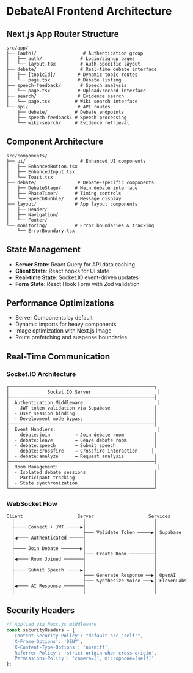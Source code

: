 # DebateAI Frontend Architecture

## Next.js App Router Structure

```
src/app/
├── (auth)/                 # Authentication group
│   ├── auth/              # Login/signup pages
│   └── layout.tsx         # Auth-specific layout
├── debate/                # Real-time debate interface
│   ├── [topicId]/        # Dynamic topic routes
│   └── page.tsx          # Debate listing
├── speech-feedback/       # Speech analysis
│   └── page.tsx          # Upload/record interface
├── search/               # Evidence search
│   └── page.tsx         # Wiki search interface
└── api/                  # API routes
    ├── debate/          # Debate endpoints
    ├── speech-feedback/ # Speech processing
    └── wiki-search/     # Evidence retrieval
```

## Component Architecture

```
src/components/
├── ui/                    # Enhanced UI components
│   ├── EnhancedButton.tsx
│   ├── EnhancedInput.tsx
│   └── Toast.tsx
├── debate/               # Debate-specific components
│   ├── DebateStage/     # Main debate interface
│   ├── PhaseTimer/      # Timing controls
│   └── SpeechBubble/    # Message display
├── layout/              # App layout components
│   ├── Header/
│   ├── Navigation/
│   └── Footer/
└── monitoring/          # Error boundaries & tracking
    └── ErrorBoundary.tsx
```

## State Management

- **Server State**: React Query for API data caching
- **Client State**: React hooks for UI state
- **Real-time State**: Socket.IO event-driven updates
- **Form State**: React Hook Form with Zod validation

## Performance Optimizations

- Server Components by default
- Dynamic imports for heavy components
- Image optimization with Next.js Image
- Route prefetching and suspense boundaries

## Real-Time Communication

### Socket.IO Architecture

```
┌─────────────────────────────────────────────────────┐
│              Socket.IO Server                        │
├─────────────────────────────────────────────────────┤
│  Authentication Middleware:                          │
│  - JWT token validation via Supabase                │
│  - User session binding                             │
│  - Development mode bypass                          │
├─────────────────────────────────────────────────────┤
│  Event Handlers:                                     │
│  - debate:join         → Join debate room           │
│  - debate:leave        → Leave debate room          │
│  - debate:speech       → Submit speech              │
│  - debate:crossfire    → Crossfire interaction     │
│  - debate:analyze      → Request analysis           │
├─────────────────────────────────────────────────────┤
│  Room Management:                                    │
│  - Isolated debate sessions                         │
│  - Participant tracking                             │
│  - State synchronization                            │
└─────────────────────────────────────────────────────┘
```

### WebSocket Flow

```
Client                    Server                    Services
  │                         │                         │
  ├──── Connect + JWT ─────▶│                         │
  │                         ├─── Validate Token ─────▶│ Supabase
  │◀──── Authenticated ─────┤                         │
  │                         │                         │
  ├──── Join Debate ───────▶│                         │
  │                         ├─── Create Room ─────────┤
  │◀──── Room Joined ───────┤                         │
  │                         │                         │
  ├──── Submit Speech ─────▶│                         │
  │                         ├─── Generate Response ──▶│ OpenAI
  │                         ├─── Synthesize Voice ───▶│ ElevenLabs
  │◀──── AI Response ───────┤                         │
  │                         │                         │
```

## Security Headers

```typescript
// Applied via Next.js middleware
const securityHeaders = {
  'Content-Security-Policy': "default-src 'self'",
  'X-Frame-Options': 'DENY',
  'X-Content-Type-Options': 'nosniff',
  'Referrer-Policy': 'strict-origin-when-cross-origin',
  'Permissions-Policy': 'camera=(), microphone=(self)'
};
```